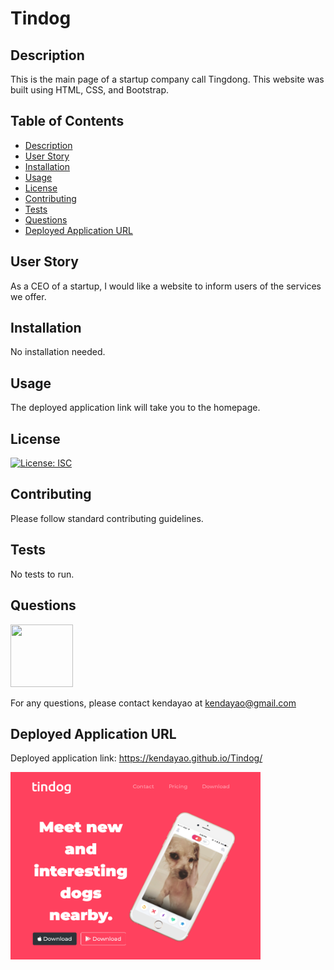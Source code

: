 # Tindog

## Description

This is the main page of a startup company call Tingdong. This website was built using HTML, CSS, and Bootstrap.

## Table of Contents

* [Description](#description)
* [User Story](#user-story)
* [Installation](#installation)
* [Usage](#usage)
* [License](#license)
* [Contributing](#contributing)
* [Tests](#tests)
* [Questions](#questions)
* [Deployed Application URL](#deployed-application-URL)



## User Story


As a CEO of a startup, I would like a website to inform users of the services we offer.


## Installation

No installation needed.


## Usage

The deployed application link will take you to the homepage. 


## License


[![License: ISC](https://img.shields.io/badge/License-ISC-blue.svg)](https://opensource.org/licenses/ISC)


## Contributing


Please follow standard contributing guidelines.


## Tests


No tests to run.


## Questions

<img src="https://avatars3.githubusercontent.com/u/62568395?v=4" width="100" height="100">

For any questions, please contact kendayao at kendayao@gmail.com

## Deployed Application URL

Deployed application link: https://kendayao.github.io/Tindog/

<img src="images/tindog.png" width="400" height="300">